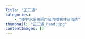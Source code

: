 ```yaml
---
Title: "正三通"
categories:
    - "楼宇水系统阀门及沟槽管件及消防"
thumbnail: "正三通_head.jpg"
contentImages: []
---
```


